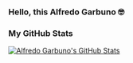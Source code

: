 ### Hello, this Alfredo Garbuno 🤓

<!--
**agarbuno/agarbuno** is a ✨ _special_ ✨ repository because its `README.md` (this file) appears on your GitHub profile.

Here are some ideas to get you started:

- 🔭 I’m currently working on ...
- 🌱 I’m currently learning ...
- 👯 I’m looking to collaborate on ...
- 🤔 I’m looking for help with ...
- 💬 Ask me about ...
- 📫 How to reach me: ...
- 😄 Pronouns: ...
- ⚡ Fun fact: ...
-->

### My GitHub Stats
[![Alfredo Garbuno's GitHub Stats](https://github-readme-stats.vercel.app/api?username=agarbuno&theme=dark&show_icons=true&count_private=true)](https://github.com/anuraghazra/github-readme-stats)
